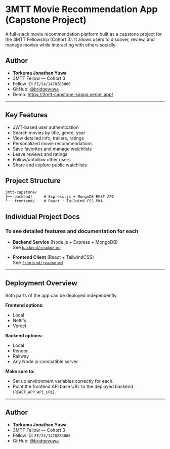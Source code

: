 # 3MTT Movie Recommendation App (Capstone Project)

A full-stack movie recommendation platform built as a capstone project for the 3MTT Fellowship (Cohort 3). It allows users to discover, review, and manage movies while interacting with others socially.

## Author

- **Torkuma Jonathan Yuwa**  
- 3MTT Fellow — Cohort 3  
- Fellow ID: `FE/24/1478283066`  
- GitHub: [@bridgeyuwa](https://github.com/bridgeyuwa)
- Demo: https://3mtt-capstone-kappa.vercel.app/
---

## Key Features

- JWT-based user authentication
- Search movies by title, genre, year
- View detailed info, trailers, ratings
- Personalized movie recommendations
- Save favorites and manage watchlists
- Leave reviews and ratings
- Follow/unfollow other users
- Share and explore public watchlists


## Project Structure

```
3mtt-capstone/
├── backend/     # Express.js + MongoDB REST API
└── frontend/    # React + Tailwind CSS PWA
```

## Individual Project Docs

### To see detailed features and documentation for each

- **Backend Service** (Node.js + Express + MongoDB)  
  See [`backend/readme.md`](./backend/readme.md)

- **Frontend Client** (React + TailwindCSS)  
  See [`frontend/readme.md`](./frontend/readme.md)

---

## Deployment Overview

Both parts of the app can be deployed independently.

**Frontend options:**
- Local
- Netlify
- Vercel

**Backend options:**
- Local
- Render
- Railway
- Any Node.js-compatible server

**Make sure to:**
- Set up environment variables correctly for each.
- Point the frontend API base URL to the deployed backend (`REACT_APP_API_URL`).

---

## Author

- **Torkuma Jonathan Yuwa**  
- 3MTT Fellow — Cohort 3  
- Fellow ID: `FE/24/1478283066`  
- GitHub: [@bridgeyuwa](https://github.com/bridgeyuwa)
